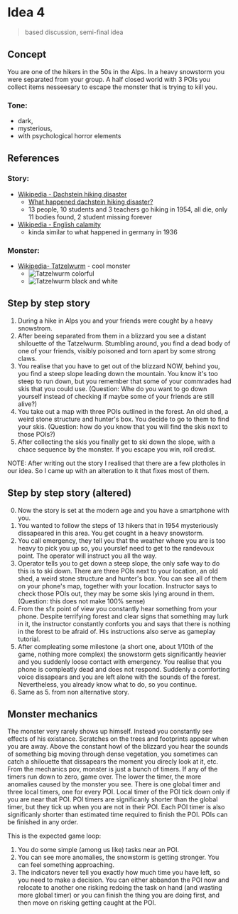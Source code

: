 # Idea 4
> based discussion, semi-final idea 

## Concept
You are one of the hikers in the 50s in the Alps. In a heavy snowstorm you were separated from your group. A half closed world with 3 POIs you collect items nesseesary to escape the monster that is trying to kill you.
### Tone:
- dark, 
- mysterious, 
- with psychological horror elements

## References
### Story:
- [Wikipedia - Dachstein hiking disaster](https://en.wikipedia.org/wiki/Dachstein_hiking_disaster)
  - [What happened dachstein hiking disaster?](https://www.grunge.com/1577149/what-happened-dachstein-hiking-disaster/)
  - 13 people, 10 students and 3 teachers go hiking in 1954, all die, only 11 bodies found, 2 student missing forever
- [Wikipedia - English calamity](https://en.m.wikipedia.org/wiki/English_calamity)
  - kinda similar to what happened in germany in 1936
### Monster:
- [Wikipedia- Tatzelwurm](https://pl.wikipedia.org/wiki/Tatzelwurm) - cool monster
  - ![Tatzelwurm colorful](https://upload.wikimedia.org/wikipedia/commons/9/99/Tatzelwurm.JPG)
  - ![Tatzelwurm black and white](https://upload.wikimedia.org/wikipedia/commons/e/e9/Tatzelwurm1.JPG)

## Step by step story
1. During a hike in Alps you and your friends were cought by a heavy snowstrom.
2. After beeing separated from them in a blizzard you see a distant shilouette of the Tatzelwurm. Stumbling around, you find a dead body of one of your friends, visibly poisoned and torn apart by some strong claws.
3. You realise that you have to get out of the blizzard NOW, behind you, you find a steep slope leading down the mountain. You know it's too steep to run down, but you remember that some of your commrades had skis that you could use. (Question: Whe do you want to go down yourself instead of checking if maybe some of your friends are still alive?)
4. You take out a map with three POIs outlined in the forest. An old shed, a weird stone structure and hunter's box. You decide to go to them to find your skis. (Question: how do you know that you will find the skis next to those POIs?)
5. After collecting the skis you finally get to ski down the slope, with a chace sequence by the monster. If you escape you win, roll credist.

NOTE: After writing out the story I realised that there are a few plotholes in our idea. So I came up with an alteration to it that fixes most of them.

## Step by step story (altered)
0. Now the story is set at the modern age and you have a smartphone with you.
1. You wanted to follow the steps of 13 hikers that in 1954 mysteriously dissapeared in this area. You get cought in a heavy snowstorm.
2. You call emergency, they tell you that the weather where you are is too heavy to pick you up so, you yourslef need to get to the randevoux point. The operator will instruct you all the way.
3. Operator tells you to get down a steep slope, the only safe way to do this is to ski down. There are three POIs next to your location, an old shed, a weird stone structure and hunter's box. You can see all of them on your phone's map, together with your location. Instructor says to check those POIs out, they may be some skis lying around in them. (Question: this does not make 100% sense)
4. From the sfx point of view you constantly hear something from your phone. Despite terrifying forest and clear signs that something may lurk in it, the instructor constantly conforts you and says that there is nothing in the forest to be afraid of. His instructions also serve as gameplay tutorial.
5. After compleating some milestone (a short one, about 1/10th of the game, nothing more complex) the snowstorm gets significantly heavier and you suddenly loose contact with emergency. You realise that you phone is compleatly dead and does not respond. Suddenly a comforting voice dissapears and you are left alone with the sounds of the forest. Nevertheless, you already know what to do, so you continue.
6. Same as 5. from non alternative story.

## Monster mechanics
The monster very rarely shows up himself. Instead you constantly see effects of his existance. Scratches on the trees and footprints appear when you are away. Above the constant howl of the blizzard you hear the sounds of something big moving through dense vegetation, you sometimes can catch a shilouette that dissapears the moment you direcly look at it, etc. From the mechanics pov, monster is just a bunch of timers. If any of the timers run down to zero, game over. The lower the timer, the more anomalies caused by the monster you see.
There is one global timer and three local timers, one for every POI. Local timer of the POI tick down only if you are near that POI. POI timers are significanly shorter than the global timer, but they tick up when you are not in their POI. Each POI timer is also significanly shorter than estimated time required to finish the POI. POIs can be finished in any order.

This is the expected game loop:
1. You do some simple (among us like) tasks near an POI.
2. You can see more anomalies, the snowstorm is getting stronger. You can feel something approaching.
3. The indicators never tell you exactly how much time you have left, so you need to make a decision. You can either abbandon the POI now and relocate to another one risking redoing the task on hand (and wasting more global timer) or you can finish the thing you are doing first, and then move on risking getting caught at the POI.

